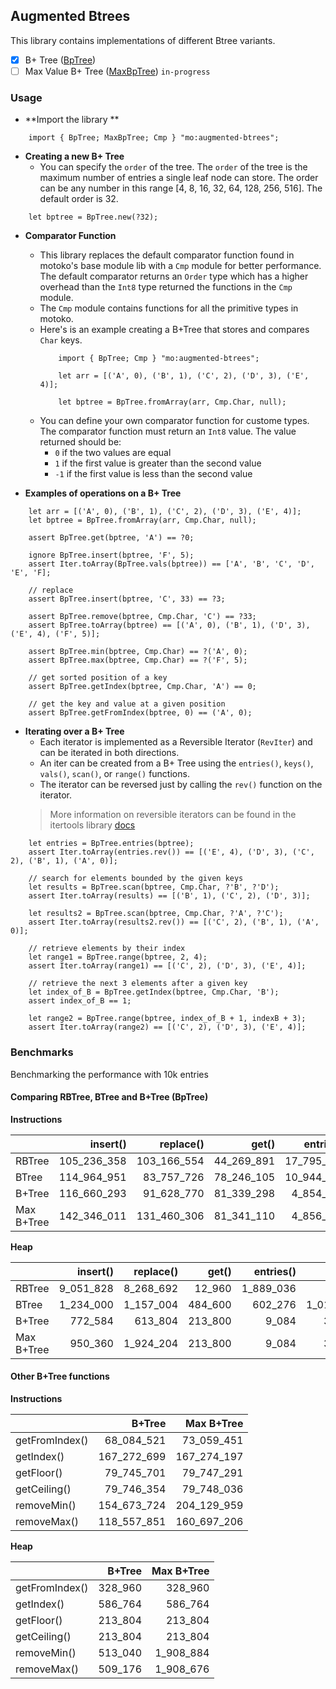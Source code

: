 ## Augmented Btrees
This library contains implementations of different Btree variants.

- [x] B+ Tree ([BpTree](https://mops.one/augmented-btrees/docs/BpTree/lib#new))
- [ ] Max Value B+ Tree ([MaxBpTree](https://mops.one/augmented-btrees/docs/MaxBpTree/lib#new)) `in-progress`

### Usage
- **Import the library **
  
```motoko
    import { BpTree; MaxBpTree; Cmp } "mo:augmented-btrees";
```

- **Creating a new B+ Tree**
    - You can specify the `order` of the tree. The `order` of the tree is the maximum number of entries a single leaf node can store. The order can be any number in this range [4, 8, 16, 32, 64, 128, 256, 516]. The default order is 32.

```motoko
    let bptree = BpTree.new(?32);
```

- **Comparator Function**
  - This library replaces the default comparator function found in motoko's base module lib with a `Cmp` module for better performance. The default comparator returns an `Order` type which has a higher overhead than the `Int8` type returned the functions in the `Cmp` module.
  - The `Cmp` module contains functions for all the primitive types in motoko.
  - Here's is an example creating a B+Tree that stores and compares `Char` keys.
    ```motoko
        import { BpTree; Cmp } "mo:augmented-btrees";
        
        let arr = [('A', 0), ('B', 1), ('C', 2), ('D', 3), ('E', 4)];

        let bptree = BpTree.fromArray(arr, Cmp.Char, null);

    ```
  - You can define your own comparator function for custome types. The comparator function must return an `Int8` value. The value returned should be:
    - `0` if the two values are equal
    - `1` if the first value is greater than the second value
    - `-1` if the first value is less than the second value

- **Examples of operations on a B+ Tree**
```motoko
    let arr = [('A', 0), ('B', 1), ('C', 2), ('D', 3), ('E', 4)];
    let bptree = BpTree.fromArray(arr, Cmp.Char, null);

    assert BpTree.get(bptree, 'A') == ?0;

    ignore BpTree.insert(bptree, 'F', 5);
    assert Iter.toArray(BpTree.vals(bptree)) == ['A', 'B', 'C', 'D', 'E', 'F];

    // replace
    assert BpTree.insert(bptree, 'C', 33) == ?3;

    assert BpTree.remove(bptree, Cmp.Char, 'C') == ?33;
    assert BpTree.toArray(bptree) == [('A', 0), ('B', 1), ('D', 3), ('E', 4), ('F', 5)];

    assert BpTree.min(bptree, Cmp.Char) == ?('A', 0);
    assert BpTree.max(bptree, Cmp.Char) == ?('F', 5);

    // get sorted position of a key
    assert BpTree.getIndex(bptree, Cmp.Char, 'A') == 0;

    // get the key and value at a given position
    assert BpTree.getFromIndex(bptree, 0) == ('A', 0);
```

- **Iterating over a B+ Tree**
    - Each iterator is implemented as a Reversible Iterator (`RevIter`) and can be iterated in both directions.
    - An iter can be created from a B+ Tree using the `entries()`, `keys()`, `vals()`, `scan()`, or `range()` functions.
    - The iterator can be reversed just by calling the `rev()` function on the iterator.
    > More information on reversible iterators can be found in the itertools library [docs](https://mops.one/itertools/docs/RevIter)

```motoko
    let entries = BpTree.entries(bptree);
    assert Iter.toArray(entries.rev()) == [('E', 4), ('D', 3), ('C', 2), ('B', 1), ('A', 0)];

    // search for elements bounded by the given keys
    let results = BpTree.scan(bptree, Cmp.Char, ?'B', ?'D');
    assert Iter.toArray(results) == [('B', 1), ('C', 2), ('D', 3)];
    
    let results2 = BpTree.scan(bptree, Cmp.Char, ?'A', ?'C');
    assert Iter.toArray(results2.rev()) == [('C', 2), ('B', 1), ('A', 0)];

    // retrieve elements by their index
    let range1 = BpTree.range(bptree, 2, 4);
    assert Iter.toArray(range1) == [('C', 2), ('D', 3), ('E', 4)];

    // retrieve the next 3 elements after a given key
    let index_of_B = BpTree.getIndex(bptree, Cmp.Char, 'B');
    assert index_of_B == 1;
    
    let range2 = BpTree.range(bptree, index_of_B + 1, indexB + 3);
    assert Iter.toArray(range2) == [('C', 2), ('D', 3), ('E', 4)];
```

### Benchmarks
Benchmarking the performance with 10k entries


#### Comparing RBTree, BTree and B+Tree (BpTree)

**Instructions**

|            |    insert() |   replace() |      get() |  entries() |     scan() |    remove() |
| :--------- | ----------: | ----------: | ---------: | ---------: | ---------: | ----------: |
| RBTree     | 105_236_358 | 103_166_554 | 44_269_891 | 17_795_354 |      4_891 | 141_566_127 |
| BTree      | 114_964_951 |  83_757_726 | 78_246_105 | 10_944_900 | 24_351_645 | 130_728_937 |
| B+Tree     | 116_660_293 |  91_628_770 | 81_339_298 |  4_854_853 |  6_635_837 | 130_971_230 |
| Max B+Tree | 142_346_011 | 131_460_306 | 81_341_110 |  4_856_757 |  6_619_287 | 179_615_500 |

**Heap**

|            |  insert() | replace() |   get() | entries() |    scan() |    remove() |
| :--------- | --------: | --------: | ------: | --------: | --------: | ----------: |
| RBTree     | 9_051_828 | 8_268_692 |  12_960 | 1_889_036 |     8_904 | -15_479_996 |
| BTree      | 1_234_000 | 1_157_004 | 484_600 |   602_276 | 1_014_572 |   1_968_844 |
| B+Tree     |   772_584 |   613_804 | 213_800 |     9_084 |    31_424 |     344_116 |
| Max B+Tree |   950_360 | 1_924_204 | 213_800 |     9_084 |    31_424 |   1_761_648 |

#### Other B+Tree functions

**Instructions**

|                |      B+Tree |  Max B+Tree |
| :------------- | ----------: | ----------: |
| getFromIndex() |  68_084_521 |  73_059_451 |
| getIndex()     | 167_272_699 | 167_274_197 |
| getFloor()     |  79_745_701 |  79_747_291 |
| getCeiling()   |  79_746_354 |  79_748_036 |
| removeMin()    | 154_673_724 | 204_129_959 |
| removeMax()    | 118_557_851 | 160_697_206 |

**Heap**

|                |  B+Tree | Max B+Tree |
| :------------- | ------: | ---------: |
| getFromIndex() | 328_960 |    328_960 |
| getIndex()     | 586_764 |    586_764 |
| getFloor()     | 213_804 |    213_804 |
| getCeiling()   | 213_804 |    213_804 |
| removeMin()    | 513_040 |  1_908_884 |
| removeMax()    | 509_176 |  1_908_676 |